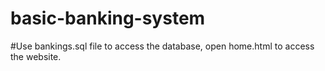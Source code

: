 # basic-banking-system
#Use bankings.sql file to access the database, open home.html to access the website.

